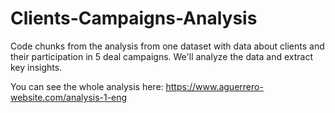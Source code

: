 # Clients-Campaigns-Analysis
Code chunks from the analysis from one dataset with data about clients and their participation in 5 deal campaigns. We'll analyze the data and extract key insights.

You can see the whole analysis here: https://www.aguerrero-website.com/analysis-1-eng
